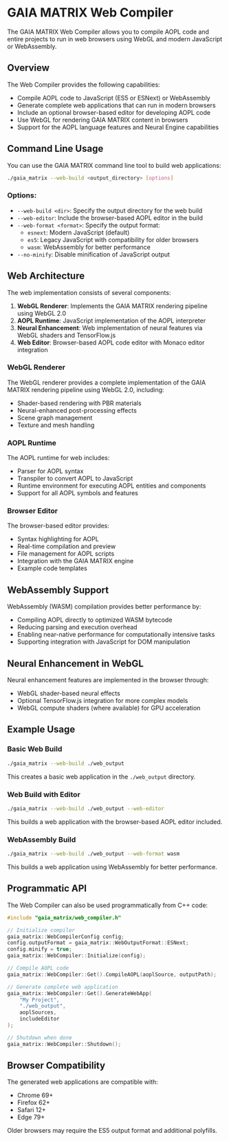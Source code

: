 # GAIA MATRIX Web Compiler

The GAIA MATRIX Web Compiler allows you to compile AOPL code and entire projects to run in web browsers using WebGL and modern JavaScript or WebAssembly. 

## Overview

The Web Compiler provides the following capabilities:

- Compile AOPL code to JavaScript (ES5 or ESNext) or WebAssembly
- Generate complete web applications that can run in modern browsers
- Include an optional browser-based editor for developing AOPL code
- Use WebGL for rendering GAIA MATRIX content in browsers
- Support for the AOPL language features and Neural Engine capabilities

## Command Line Usage

You can use the GAIA MATRIX command line tool to build web applications:

```bash
./gaia_matrix --web-build <output_directory> [options]
```

### Options:

- `--web-build <dir>`: Specify the output directory for the web build
- `--web-editor`: Include the browser-based AOPL editor in the build
- `--web-format <format>`: Specify the output format:
  - `esnext`: Modern JavaScript (default)
  - `es5`: Legacy JavaScript with compatibility for older browsers
  - `wasm`: WebAssembly for better performance
- `--no-minify`: Disable minification of JavaScript output

## Web Architecture

The web implementation consists of several components:

1. **WebGL Renderer**: Implements the GAIA MATRIX rendering pipeline using WebGL 2.0
2. **AOPL Runtime**: JavaScript implementation of the AOPL interpreter
3. **Neural Enhancement**: Web implementation of neural features via WebGL shaders and TensorFlow.js
4. **Web Editor**: Browser-based AOPL code editor with Monaco editor integration

### WebGL Renderer

The WebGL renderer provides a complete implementation of the GAIA MATRIX rendering pipeline using WebGL 2.0, including:

- Shader-based rendering with PBR materials
- Neural-enhanced post-processing effects
- Scene graph management
- Texture and mesh handling

### AOPL Runtime

The AOPL runtime for web includes:

- Parser for AOPL syntax
- Transpiler to convert AOPL to JavaScript
- Runtime environment for executing AOPL entities and components
- Support for all AOPL symbols and features

### Browser Editor

The browser-based editor provides:

- Syntax highlighting for AOPL
- Real-time compilation and preview
- File management for AOPL scripts
- Integration with the GAIA MATRIX engine
- Example code templates

## WebAssembly Support

WebAssembly (WASM) compilation provides better performance by:

- Compiling AOPL directly to optimized WASM bytecode
- Reducing parsing and execution overhead
- Enabling near-native performance for computationally intensive tasks
- Supporting integration with JavaScript for DOM manipulation

## Neural Enhancement in WebGL

Neural enhancement features are implemented in the browser through:

- WebGL shader-based neural effects
- Optional TensorFlow.js integration for more complex models
- WebGL compute shaders (where available) for GPU acceleration

## Example Usage

### Basic Web Build

```bash
./gaia_matrix --web-build ./web_output
```

This creates a basic web application in the `./web_output` directory.

### Web Build with Editor

```bash
./gaia_matrix --web-build ./web_output --web-editor
```

This builds a web application with the browser-based AOPL editor included.

### WebAssembly Build

```bash
./gaia_matrix --web-build ./web_output --web-format wasm
```

This builds a web application using WebAssembly for better performance.

## Programmatic API

The Web Compiler can also be used programmatically from C++ code:

```cpp
#include "gaia_matrix/web_compiler.h"

// Initialize compiler
gaia_matrix::WebCompilerConfig config;
config.outputFormat = gaia_matrix::WebOutputFormat::ESNext;
config.minify = true;
gaia_matrix::WebCompiler::Initialize(config);

// Compile AOPL code
gaia_matrix::WebCompiler::Get().CompileAOPL(aoplSource, outputPath);

// Generate complete web application
gaia_matrix::WebCompiler::Get().GenerateWebApp(
    "My Project", 
    "./web_output", 
    aoplSources, 
    includeEditor
);

// Shutdown when done
gaia_matrix::WebCompiler::Shutdown();
```

## Browser Compatibility

The generated web applications are compatible with:

- Chrome 69+
- Firefox 62+
- Safari 12+
- Edge 79+

Older browsers may require the ES5 output format and additional polyfills.